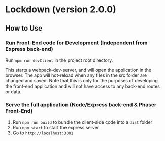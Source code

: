 # Lockdown (version 2.0.0)

## How to Use 

### Run Front-End code for Development (Independent from Express back-end)

Run `npm run devClient` in the project root directory.

This starts a webpack-dev-server, and will open the application in the browser. The app will hot-reload when any files in the src folder are changed and saved. Note that this is only for the purposes of developing the front-end application and will not have access to any back-end routes or data. 

### Serve the full application (Node/Express back-end & Phaser Front-End)
1) Run `npm run build` to bundle the client-side code into a `dist` folder
2) Run `npm start` to start the express server 
3) Go to `http://localhost:3001`